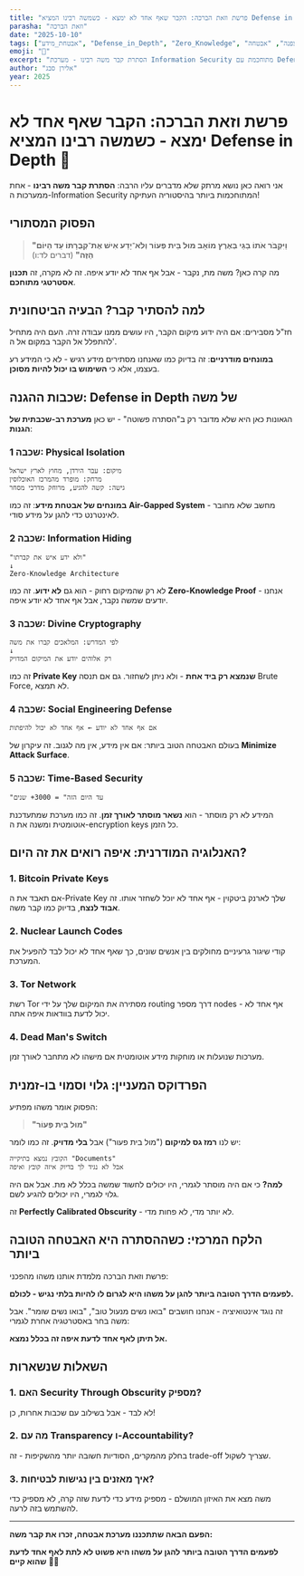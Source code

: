 ```yaml
---
title: "פרשת וזאת הברכה: הקבר שאף אחד לא ימצא - כשמשה רבינו המציא Defense in Depth"
parasha: "וזאת הברכה"
date: "2025-10-10"
tags: ["אבטחת_מידע", "Defense_in_Depth", "Zero_Knowledge", "הצפנה", "אבטחה", "Information_Security"]
emoji: "🔐"
excerpt: "הסתרת קבר משה רבינו - מערכת Information Security מתוחכמת עם Defense in Depth, Zero-Knowledge ו-Air-Gapped Security"
author: "אלירן סבג"
year: 2025
---
```


# פרשת וזאת הברכה: הקבר שאף אחד לא ימצא - כשמשה רבינו המציא Defense in Depth 🔐

אני רואה כאן נושא מרתק שלא מדברים עליו הרבה: **הסתרת קבר משה רבינו** - אחת ממערכות ה-Information Security המתוחכמות ביותר בהיסטוריה העתיקה!

## הפסוק המסתורי

> **"וַיִּקְבֹּר אֹתוֹ בַגַּי בְּאֶרֶץ מוֹאָב מוּל בֵּית פְּעוֹר וְלֹא־יָדַע אִישׁ אֶת־קְבֻרָתוֹ עַד הַיּוֹם הַזֶּה"** (דברים לד:ו)

מה קרה כאן? משה מת, נקבר - אבל אף אחד לא יודע איפה. זה לא מקרה, זה **תכנון אסטרטגי מתוחכם**.

## למה להסתיר קבר? הבעיה הביטחונית

חז"ל מסבירים: אם היה ידוע מיקום הקבר, היו עושים ממנו עבודה זרה. העם היה מתחיל להתפלל אל הקבר במקום אל ה'.

**במונחים מודרניים**: זה בדיוק כמו שאנחנו מסתירים מידע רגיש - לא כי המידע רע בעצמו, אלא כי **השימוש בו יכול להיות מסוכן**.

## שכבות ההגנה: Defense in Depth של משה

הגאונות כאן היא שלא מדובר רק ב"הסתרה פשוטה" - יש כאן **מערכת רב-שכבתית של הגנות**:

### שכבה 1: Physical Isolation

```
מיקום: עבר הירדן, מחוץ לארץ ישראל
מרחק: מופרד מהמרכז האוכלוסין
גישה: קשה להגיע, מרוחק מדרכי מסחר
```

**במונחים של אבטחת מידע**: זה כמו **Air-Gapped System** - מחשב שלא מחובר לאינטרנט כדי להגן על מידע סודי.

### שכבה 2: Information Hiding

```
"ולא ידע איש את קברתו"
↓
Zero-Knowledge Architecture
```

לא רק שהמיקום רחוק - הוא גם **לא ידוע**. זה כמו **Zero-Knowledge Proof** - אנחנו יודעים שמשה נקבר, אבל אף אחד לא יודע איפה.

### שכבה 3: Divine Cryptography

```
לפי המדרש: המלאכים קברו את משה
↓
רק אלוהים יודע את המיקום המדויק
```

זה כמו **Private Key שנמצא רק ביד אחת** - ולא ניתן לשחזור. גם אם תנסה Brute Force, לא תמצא.

### שכבה 4: Social Engineering Defense

```
אם אף אחד לא יודע ← אף אחד לא יכול להיפתות
```

בעולם האבטחה הטוב ביותר: אם אין מידע, אין מה לגנוב. זה עיקרון של **Minimize Attack Surface**.

### שכבה 5: Time-Based Security

```
"עד היום הזה" = 3000+ שנים
```

המידע לא רק מוסתר - הוא **נשאר מוסתר לאורך זמן**. זה כמו מערכת שמתעדכנת אוטומטית ומשנה את ה-encryption keys כל הזמן.

## האנלוגיה המודרנית: איפה רואים את זה היום?

### 1. Bitcoin Private Keys
אם תאבד את ה-Private Key שלך לארנק ביטקוין - אף אחד לא יוכל לשחזר אותו. זה **אבוד לנצח**, בדיוק כמו קבר משה.

### 2. Nuclear Launch Codes
קודי שיגור גרעיניים מחולקים בין אנשים שונים, כך שאף אחד לא יכול לבד להפעיל את המערכת.

### 3. Tor Network
רשת Tor מסתירה את המיקום שלך על ידי routing דרך מספר nodes - אף אחד לא יכול לדעת בוודאות איפה אתה.

### 4. Dead Man's Switch
מערכות שנועלות או מוחקות מידע אוטומטית אם מישהו לא מתחבר לאורך זמן.

## הפרדוקס המעניין: גלוי וסמוי בו-זמנית

הפסוק אומר משהו מפתיע:

> **"מוּל בֵּית פְּעוֹר"**

יש לנו **רמז גס למיקום** ("מול בית פעור") אבל **בלי מדויק**. זה כמו לומר:

```
הקובץ נמצא בתיקייה "Documents" 
אבל לא נגיד לך בדיוק איזה קובץ ואיפה
```

**למה?** כי אם היה מוסתר לגמרי, היו יכולים לחשוד שמשה בכלל לא מת. אבל אם היה גלוי לגמרי, היו יכולים להגיע לשם.

זה **Perfectly Calibrated Obscurity** - לא יותר מדי, לא פחות מדי.

## הלקח המרכזי: כשההסתרה היא האבטחה הטובה ביותר

פרשת וזאת הברכה מלמדת אותנו משהו מהפכני:

**לפעמים הדרך הטובה ביותר להגן על משהו היא לגרום לו להיות בלתי נגיש - לכולם.**

זה נוגד אינטואיציה - אנחנו חושבים "בואו נשים מנעול טוב", "בואו נשים שומר". אבל משה בחר באסטרטגיה אחרת לגמרי:

**אל תיתן לאף אחד לדעת איפה זה בכלל נמצא.**

## השאלות שנשארות

### 1. האם Security Through Obscurity מספיק?
לא לבד - אבל בשילוב עם שכבות אחרות, כן!

### 2. מה עם Transparency ו-Accountability?
בחלק מהמקרים, הסודיות חשובה יותר מהשקיפות - זה trade-off שצריך לשקול.

### 3. איך מאזנים בין נגישות לבטיחות?
משה מצא את האיזון המושלם - מספיק מידע כדי לדעת שזה קרה, לא מספיק כדי להשתמש בזה לרעה.

---

**הפעם הבאה שתתכננו מערכת אבטחה, זכרו את קבר משה:**

**לפעמים הדרך הטובה ביותר להגן על משהו היא פשוט לא לתת לאף אחד לדעת שהוא קיים** 🔐✨
